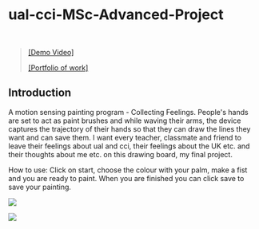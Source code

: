# ual-cci-MSc-Advanced-Project


<br />

> [[Demo Video]](https://youtu.be/acLCQvLeQIo) 
>
> [[Portfolio of work]](https://changw1006.wixsite.com/mysite/post/msc-advanced-project) 


## **Introduction**

A motion sensing painting program - Collecting Feelings.
People's hands are set to act as paint brushes and while waving their arms, the device captures the trajectory of their hands so that they can draw the lines they want and can save them. I want every teacher, classmate and friend to leave their feelings about ual and cci, their feelings about the UK etc. and their thoughts about me etc. on this drawing board, my final project.

How to use: Click on start, choose the colour with your palm, make a fist and you are ready to paint. When you are finished you can click save to save your painting.

![](https://static.wixstatic.com/media/27541e_b7d613d9d3fd4208bc25179bfabeff23~mv2.jpg/v1/fill/w_1480,h_833,al_c,q_90/27541e_b7d613d9d3fd4208bc25179bfabeff23~mv2.webp)


![](https://static.wixstatic.com/media/27541e_60ce8eaf63c449c3a884f1ac6c34ae26~mv2.jpg)
